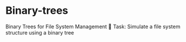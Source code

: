 # Binary-trees
Binary Trees for File System Management 📌 Task: Simulate a file system structure using a binary tree
